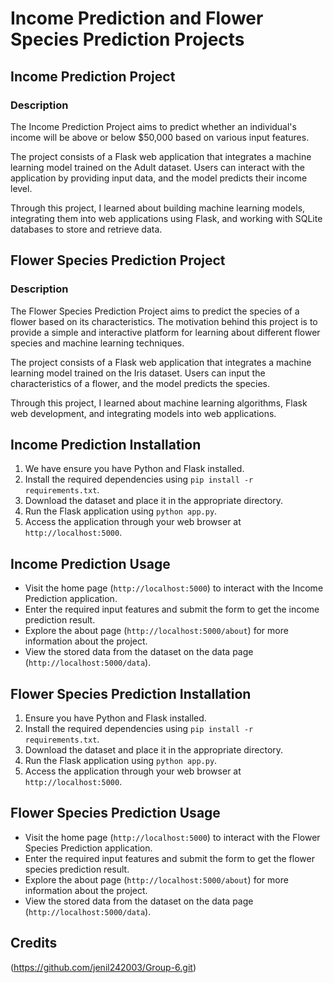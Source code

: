 # Income Prediction and Flower Species Prediction Projects

## Income Prediction Project

### Description

The Income Prediction Project aims to predict whether an individual's income will be above or below $50,000 based on various input features. 

The project consists of a Flask web application that integrates a machine learning model trained on the Adult dataset. Users can interact with the application by providing input data, and the model predicts their income level.

Through this project, I learned about building machine learning models, integrating them into web applications using Flask, and working with SQLite databases to store and retrieve data.

## Flower Species Prediction Project

### Description

The Flower Species Prediction Project aims to predict the species of a flower based on its characteristics. The motivation behind this project is to provide a simple and interactive platform for learning about different flower species and machine learning techniques.

The project consists of a Flask web application that integrates a machine learning model trained on the Iris dataset. Users can input the characteristics of a flower, and the model predicts the species.

Through this project, I learned about machine learning algorithms, Flask web development, and integrating models into web applications.

## Income Prediction Installation

1. We have ensure you have Python and Flask installed.
2. Install the required dependencies using `pip install -r requirements.txt`.
3. Download the dataset and place it in the appropriate directory.
4. Run the Flask application using `python app.py`.
5. Access the application through your web browser at `http://localhost:5000`.

## Income Prediction Usage

- Visit the home page (`http://localhost:5000`) to interact with the Income Prediction application.
- Enter the required input features and submit the form to get the income prediction result.
- Explore the about page (`http://localhost:5000/about`) for more information about the project.
- View the stored data from the dataset on the data page (`http://localhost:5000/data`).


## Flower Species Prediction Installation

1. Ensure you have Python and Flask installed.
2. Install the required dependencies using `pip install -r requirements.txt`.
3. Download the dataset and place it in the appropriate directory.
4. Run the Flask application using `python app.py`.
5. Access the application through your web browser at `http://localhost:5000`.

## Flower Species Prediction Usage

- Visit the home page (`http://localhost:5000`) to interact with the Flower Species Prediction application.
- Enter the required input features and submit the form to get the flower species prediction result.
- Explore the about page (`http://localhost:5000/about`) for more information about the project.
- View the stored data from the dataset on the data page (`http://localhost:5000/data`).

## Credits

(https://github.com/jenil242003/Group-6.git)


